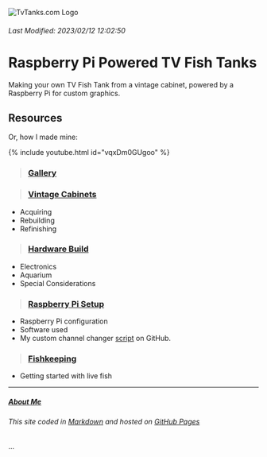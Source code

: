 <script async src="https://api.countapi.xyz/hit/tvtanks.com/visits?callback=cb"></script>

![TvTanks.com Logo](https://raw.githubusercontent.com/martinvicknair/tvtanks.com/main/images/tvtanktv.JPG)

###### Last Modified: 2023/02/12 12:02:50

# Raspberry Pi Powered TV Fish Tanks

Making your own TV Fish Tank from a vintage cabinet, powered by a Raspberry Pi for custom graphics.

## Resources

Or, how I made mine:  

{% include youtube.html id="vqxDm0GUgoo" %}<br> 

>### [Gallery](https://www.tvtanks.com/pages/gallery.md)  

> ### [Vintage Cabinets](https://tvtanks.com/pages/vintage-cabinets)

- Acquiring
- Rebuilding
- Refinishing

> ### [Hardware Build](https://tvtanks.com/pages/hardware)

- Electronics
- Aquarium
- Special Considerations

> ### [Raspberry Pi Setup](https://tvtanks.com/pages/raspberry-pi)

- Raspberry Pi configuration
- Software used
- My custom channel changer [script](https://github.com/martinvicknair/tvtanks.com/blob/main/channel_changer.py) on GitHub.

> ### [Fishkeeping](https://tvtanks.com/pages/fish)

- Getting started with live fish

---

##### [About Me](https://tvtanks.com/pages/about)

###### This site coded in [Markdown](https://github.com/martinvicknair/tvtanks.com/blob/main/index.md?plain=1) and hosted on [GitHub Pages](https://github.com/martinvicknair/tvtanks.com)

<div id="visits">...</div>

<script>function cb(response) {document.getElementById('visits').innerText = response.value;}</script>
